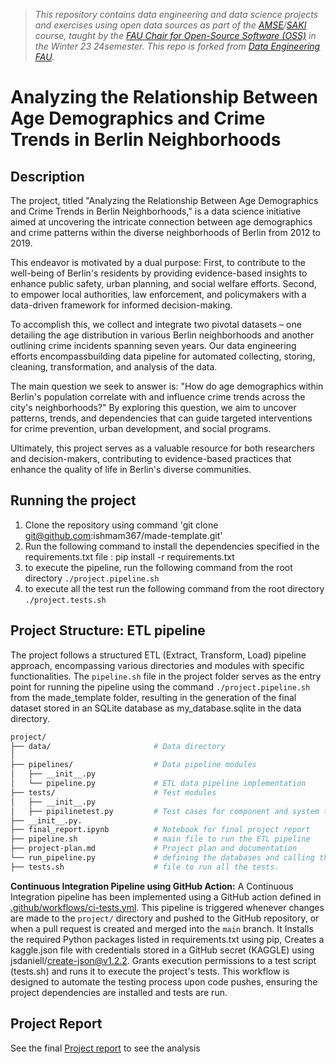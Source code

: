 > _This repository contains data engineering and data science projects and exercises using open data sources as part of the [AMSE](https://oss.cs.fau.de/teaching/specific/amse/)/[SAKI](https://oss.cs.fau.de/teaching/specific/saki/) course, taught by the [FAU Chair for Open-Source Software (OSS)](https://oss.cs.fau.de/) in the Winter 23 24semester. This repo is forked from [Data Engineering FAU](https://github.com/jvalue/2023-amse-template)._

# Analyzing the Relationship Between Age Demographics and Crime Trends in Berlin Neighborhoods

## Description

<!-- Describe your data science project in max. 200 words. Consider writing about why and how you attempt it. -->
The project, titled "Analyzing the Relationship Between Age Demographics and Crime Trends in Berlin Neighborhoods," is a data science initiative aimed at uncovering the intricate connection between age demographics and crime patterns within the diverse neighborhoods of Berlin from 2012 to 2019.

This endeavor is motivated by a dual purpose: First, to contribute to the well-being of Berlin's residents by providing evidence-based insights to enhance public safety, urban planning, and social welfare efforts. Second, to empower local authorities, law enforcement, and policymakers with a data-driven framework for informed decision-making.

To accomplish this, we collect and integrate two pivotal datasets – one detailing the age distribution in various Berlin neighborhoods and another outlining crime incidents spanning seven years. Our data engineering efforts encompassbuilding  data pipeline for automated collecting, storing, cleaning, transformation, and analysis of the data. 

The main question we seek to answer is: "How do age demographics within Berlin's population correlate with and influence crime trends across the city's neighborhoods?" By exploring this question, we aim to uncover patterns, trends, and dependencies that can guide targeted interventions for crime prevention, urban development, and social programs.

Ultimately, this project serves as a valuable resource for both researchers and decision-makers, contributing to evidence-based practices that enhance the quality of life in Berlin's diverse communities.

## Running the project
1. Clone the repository using command 'git clone git@github.com:ishmam367/made-template.git'
2. Run the following command to install the dependencies specified in the requirements.txt file
: pip install -r requirements.txt
3. to execute the pipeline, run the following command from the root directory `./project.pipeline.sh`
4. to execute all the test run the following command from the root directory `./project.tests.sh`


## Project Structure: ETL pipeline 
The project follows a structured ETL (Extract, Transform, Load) pipeline approach, encompassing various directories and modules with specific functionalities. The `pipeline.sh` file in the project folder serves as the entry point for running the pipeline using the command `./project.pipeline.sh` from the made_template folder, resulting in the generation of the final dataset stored in an SQLite database as my_database.sqlite in the data directory.

```bash
project/
├── data/                       # Data directory
│                    
├── pipelines/                  # Data pipeline modules
│   ├── __init__.py
│   └── pipeline.py             # ETL data pipeline implementation
├── tests/                      # Test modules
│   ├── __init__.py
│   ├── pipilinetest.py         # Test cases for component and system testing
├── __init__.py.                   
├── final_report.ipynb          # Notebook for final project report
├── pipeline.sh                 # main file to run the ETL pipeline
├── project-plan.md             # Project plan and documentation
└── run_pipeline.py             # defining the databases and calling the pipelines
├── tests.sh                    # file to run all the tests.
```

**Continuous Integration Pipeline using GitHub Action:**
A Continuous Integration pipeline has been implemented using a GitHub action defined in [.github/workflows/ci-tests.yml](.github/workflows/Project_CI_Test.yml). This pipeline is triggered whenever changes are made to the `project/` directory  and pushed to the GitHub repository, or when a pull request is created and merged into the `main` branch. It Installs the required Python packages listed in requirements.txt using pip, Creates a kaggle.json file with credentials stored in a GitHub secret (KAGGLE) using jsdaniell/create-json@v1.2.2.
Grants execution permissions to a test script (tests.sh) and runs it to execute the project's tests.
This workflow is designed to automate the testing process upon code pushes, ensuring the project dependencies are installed and tests are run.

## Project Report
See the final [Project report](project/report.ipynb) to see the analysis
